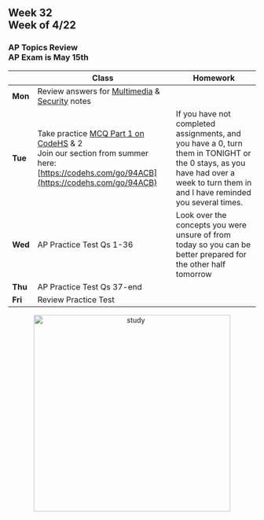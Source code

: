 ## Week 32 <br>Week of 4/22

### AP Topics Review<br>AP Exam is May 15th

|         | Class | Homework |
| ------- | ----- | -------- |
| **Mon** |Review answers for [Multimedia](/apcsp/curriculum/understanding_technology/multimedia) & [Security](/apcsp/curriculum/understanding_technology/security) notes | |
| **Tue** |Take practice [MCQ Part 1 on CodeHS](https://codehs.com/lms/assignment/135658461) & 2<br>Join our section from summer here: [https://codehs.com/go/94ACB](https://codehs.com/go/94ACB) |If you have not completed assignments, and you have a 0, turn them in TONIGHT or the 0 stays, as you have had over a week to turn them in and I have reminded you several times. |
| **Wed** |AP Practice Test Qs 1-36 |Look over the concepts you were unsure of from today so you can be better prepared for the other half tomorrow |
| **Thu** |AP Practice Test Qs 37-end | |
| **Fri** |Review Practice Test | |

<div style="text-align:center">
<img src="https://images.collegexpress.com/article/make-studying-more-fun.jpg" alt="study" width="400px">
</div>


<meta http-equiv="refresh" content="300"/>
